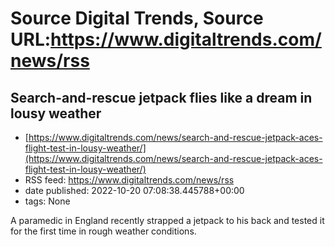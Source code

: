 # Source Digital Trends, Source URL:https://www.digitaltrends.com/news/rss

## Search-and-rescue jetpack flies like a dream in lousy weather
 - [https://www.digitaltrends.com/news/search-and-rescue-jetpack-aces-flight-test-in-lousy-weather/](https://www.digitaltrends.com/news/search-and-rescue-jetpack-aces-flight-test-in-lousy-weather/)
 - RSS feed: https://www.digitaltrends.com/news/rss
 - date published: 2022-10-20 07:08:38.445788+00:00
 - tags: None

A paramedic in England recently strapped a jetpack to his back and tested it for the first time in rough weather conditions.
